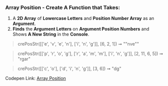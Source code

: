 ### Array Position - Create A Function that Takes:  

1. A **2D Array** of **Lowercase Letters** and **Position Number Array** as an **Argument**.
1. **Finds** the **Argument Letters** on **Argument Position Numbers** and Shows **A New String** in the **Console**.

> crePosStr([['e', 'v', 'e', 'n'], ['i', 'n', 'g']], [6, 2, 1]) ➞ ""nve""  

> crePosStr([['p', 'r', 'o', 'g'], ['r', 'a', 'm', 'm'], ['i', 'n', 'g']], [2, 11, 6, 5]) ➞ "rgar" 

> crePosStr([['c', 'o'], ['d', 'i', 'n', 'g']], [3, 6]) ➞ "dg" 

Codepen Link: [Array Position](https://codepen.io/javascriptstudent/pen/poNxNYv)